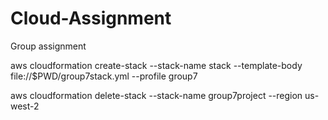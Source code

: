 # Cloud-Assignment
Group assignment


aws cloudformation create-stack --stack-name stack --template-body file://$PWD/group7stack.yml --profile group7

aws cloudformation delete-stack --stack-name group7project --region us-west-2
